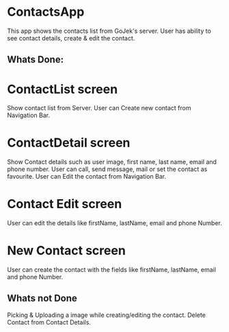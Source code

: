# ContactsApp
This app shows the contacts list from GoJek's server. User has ability to see contact details, create & edit the contact.
## Whats Done:
# ContactList screen
Show contact list from Server.
User can Create new contact from Navigation Bar.
# ContactDetail screen
Show Contact details such as user image, first name, last name, email and phone number.
User can call, send message, mail or set the contact as favourite.
User can Edit the contact from Navigation Bar.
# Contact Edit screen
User can edit the details like firstName, lastName, email and phone Number.
# New Contact screen
User can create the contact with the fields like firstName, lastName, email and phone Number.
## Whats not Done
Picking & Uploading a image while creating/editing the contact.
Delete Contact from Contact Details.

